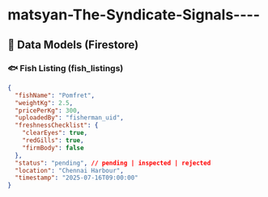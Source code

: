 # matsyan-The-Syndicate-Signals----

## 🧠 Data Models (Firestore)

### 🐟 Fish Listing (fish_listings)
```json
{
  "fishName": "Pomfret",
  "weightKg": 2.5,
  "pricePerKg": 300,
  "uploadedBy": "fisherman_uid",
  "freshnessChecklist": {
    "clearEyes": true,
    "redGills": true,
    "firmBody": false
  },
  "status": "pending", // pending | inspected | rejected
  "location": "Chennai Harbour",
  "timestamp": "2025-07-16T09:00:00"
}
